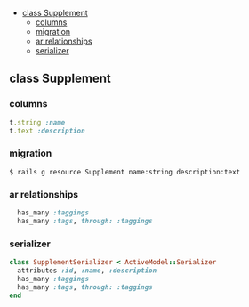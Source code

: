 <!-- START doctoc generated TOC please keep comment here to allow auto update -->
<!-- DON'T EDIT THIS SECTION, INSTEAD RE-RUN doctoc TO UPDATE -->

- [class Supplement](#class-supplement)
  - [columns](#columns)
  - [migration](#migration)
  - [ar relationships](#ar-relationships)
  - [serializer](#serializer)

<!-- END doctoc generated TOC please keep comment here to allow auto update -->

## class Supplement

### columns

```ruby
t.string :name
t.text :description
```

### migration

```
$ rails g resource Supplement name:string description:text
```

### ar relationships

```ruby
  has_many :taggings
  has_many :tags, through: :taggings
```

### serializer

```ruby
class SupplementSerializer < ActiveModel::Serializer
  attributes :id, :name, :description
  has_many :taggings
  has_many :tags, through: :taggings
end
```
